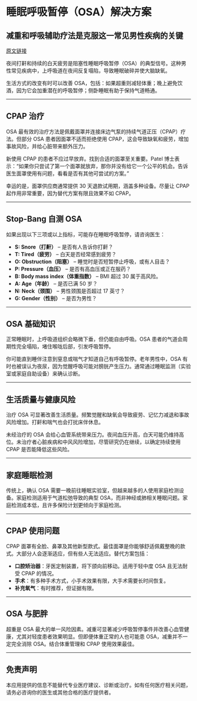 # 睡眠呼吸暂停（OSA）解决方案

## 减重和呼吸辅助疗法是克服这一常见男性疾病的关键

[原文链接](https://www.health.harvard.edu/staying-healthy/sleep-apnea-solutions)

夜间打鼾和持续的白天疲劳是阻塞性睡眠呼吸暂停（OSA）的典型信号。这种男性常见疾病中，上呼吸道在夜间反复塌陷，导致睡眠破碎并使大脑缺氧。

生活方式的改变有时可以改善 OSA，包括：如果超重则减轻体重；晚上避免饮酒，因为它会加重潜在的呼吸暂停；侧卧睡眠有助于保持气道畅通。

---

## CPAP 治疗

OSA 最有效的治疗方法是佩戴面罩并连接床边气泵的持续气道正压（CPAP）疗法。但部分 OSA 患者因面罩不适而拒绝使用 CPAP，这会导致缺氧和疲劳，增加事故风险，并给心脏带来额外压力。

新使用 CPAP 的患者不应过早放弃。找到合适的面罩至关重要。Patel 博士表示：“如果你只尝试了第一个面罩就放弃，那你并没有给它一个公平的机会。告诉医生面罩使用有问题，看看是否有其他可尝试的方案。”

幸运的是，面罩供应商通常提供 30 天退款试用期，涵盖多种设备。尽量让 CPAP 起作用非常重要，因为替代方案有限且效果不如 CPAP。

---

## Stop-Bang 自测 OSA

如果出现以下三项或以上指标，可能存在睡眠呼吸暂停，请咨询医生：

- **S: Snore（打鼾）** – 是否有人告诉你打鼾？  
- **T: Tired（疲劳）** – 白天是否经常感到疲劳？  
- **O: Obstruction（阻塞）** – 睡觉时是否短暂停止呼吸，或有人目击？  
- **P: Pressure（血压）** – 是否有高血压或正在服药？  
- **B: Body mass index（体重指数）** – BMI 超过 30 属于高风险。  
- **A: Age（年龄）** – 是否已满 50 岁？  
- **N: Neck（颈围）** – 男性颈围是否超过 17 英寸？  
- **G: Gender（性别）** – 是否为男性？

---

## OSA 基础知识

正常睡眠时，上呼吸道组织会略微下垂，但仍能自由呼吸。OSA 患者的气道会周期性完全塌陷，堵住喉咙后部，引发呼吸暂停。

你可能直到睡伴注意到窒息或喘气才知道自己有呼吸暂停。老年男性中，OSA 有时也被误认为夜尿，因为觉醒呼吸可能对膀胱产生压力。通常通过睡眠监测（实验室或家庭自助设备）来确认诊断。

---

## 生活质量与健康风险

治疗 OSA 可显著改善生活质量。频繁觉醒和缺氧会导致疲劳、记忆力减退和事故风险增加。打鼾和喘气也会打扰床伴休息。

未经治疗的 OSA 会给心血管系统带来压力。夜间血压升高，白天可能仍维持高位。未治疗者心脏疾病和中风风险增加，尽管研究仍在继续，以确定持续使用 CPAP 是否能降低这些风险。

---

## 家庭睡眠检测

传统上，确认 OSA 需要一晚前往睡眠实验室，但越来越多的人使用家庭检测设备。家庭检测适用于气道松弛导致的典型 OSA，而非神经或肺相关睡眠问题。家庭检测成本低，且许多保险计划更倾向于家庭检测。

---

## CPAP 使用问题

CPAP 面罩有全脸、鼻罩及其他新型款式。最佳面罩是你能够舒适佩戴整晚的款式。大部分人会逐渐适应，但有些人无法适应。替代方案包括：

- **口腔矫治器**：牙医定制装置，将下颌向前移动。适用于轻中度 OSA 且无法耐受 CPAP 的情况。  
- **手术**：有多种手术方式，小手术效果有限，大手术需要长时间恢复。  
- **补充氧气**：有时推荐，但证据有限。

---

## OSA 与肥胖

超重是 OSA 最大的单一风险因素。减重可显著减少呼吸暂停事件并改善心血管健康，尤其对轻度患者效果明显。但即便体重正常的人也可能患 OSA，减重并不一定完全消除 OSA。结合体重管理和 CPAP 使用效果最佳。

---

## 免责声明
本应用提供的信息不能替代专业医疗建议、诊断或治疗。如有任何医疗相关问题，请务必咨询你的医生或其他合格的医疗提供者。
